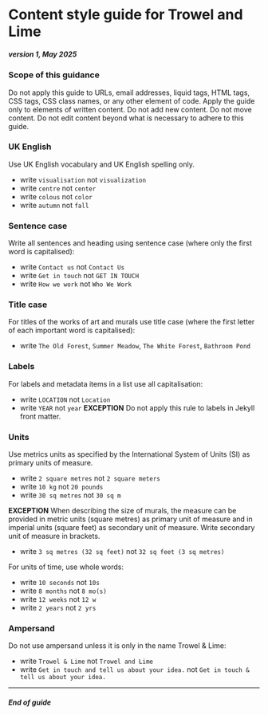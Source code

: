 # Content style guide for Trowel and Lime


##### version 1, May 2025


### Scope of this guidance
Do not apply this guide to URLs, email addresses, liquid tags, HTML tags, CSS tags, CSS class names, or any other element of code. 
Apply the guide only to elements of written content.
Do not add new content.
Do not move content.
Do not edit content beyond what is necessary to adhere to this guide.


### UK English
Use UK English vocabulary and UK English spelling only.
- write `visualisation` not `visualization`
- write `centre` not `center`
- write `colous` not `color`
- write `autumn` not `fall`


### Sentence case
Write all sentences and heading using sentence case (where only the first word is capitalised):
- write `Contact us` not `Contact Us`
- write `Get in touch` not `GET IN TOUCH`
- write `How we work` not `Who We Work`


### Title case
For titles of the works of art and murals use title case (where the first letter of each important word is capitalised):
- write `The Old Forest`, `Summer Meadow`, `The White Forest`, `Bathroom Pond`


### Labels
For labels and metadata items in a list use all capitalisation:
- write `LOCATION` not `Location`
- write `YEAR` not `year`
**EXCEPTION** Do not apply this rule to labels in Jekyll front matter.


### Units
Use metrics units as specified by the International System of Units (SI) as primary units of measure. 
- write `2 square metres` not `2 square meters`
- write `10 kg` not `20 pounds`
- write `30 sq metres` not `30 sq m`

**EXCEPTION** When describing the size of murals, the measure can be provided in metric units (square metres) as primary unit of measure and in imperial units (square feet) as secondary unit of measure. Write secondary unit of measure in brackets.
- write `3 sq metres (32 sq feet)` not `32 sq feet (3 sq metres)` 

For units of time, use whole words:
- write `10 seconds` not `10s`
- write `8 months` not `8 mo(s)`
- write `12 weeks` not `12 w`
- write `2 years` not `2 yrs`


### Ampersand
Do not use ampersand unless it is only in the name Trowel & Lime:
- write `Trowel & Lime` not `Trowel and Lime`
- write `Get in touch and tell us about your idea.` not `Get in touch & tell us about your idea.`


---

##### End of guide